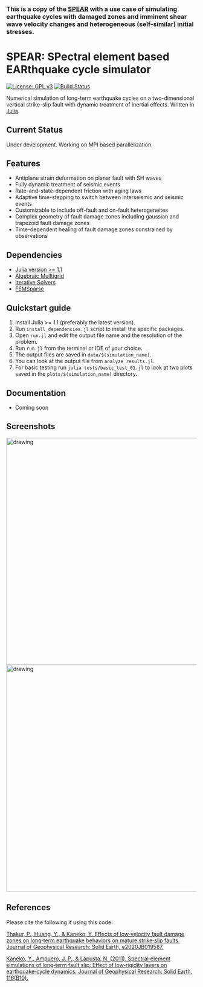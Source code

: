 ### This is a copy of the [SPEAR](https://github.com/thehalfspace/Spear) with a use case of simulating earthquake cycles with damaged zones and imminent shear wave velocity changes and heterogeneous (self-similar) initial stresses. 

# SPEAR: SPectral element based EARthquake cycle simulator 

[![License: GPL v3](https://img.shields.io/badge/License-GPLv3-blue.svg)](https://www.gnu.org/licenses/gpl-3.0) [![Build Status](https://travis-ci.com/thehalfspace/Spear.svg?branch=master)](https://travis-ci.com/thehalfspace/Spear)

Numerical simulation of long-term earthquake cycles on a two-dimensional vertical strike-slip fault with dynamic treatment of inertial effects. Written in [Julia](https://julialang.org).

## Current Status
Under development. Working on MPI based parallelization.

## Features
- Antiplane strain deformation on planar fault with SH waves
- Fully dynamic treatment of seismic events
- Rate-and-state-dependent friction with aging laws 
- Adaptive time-stepping to switch between interseismic and seismic events
- Customizable to include off-fault and on-fault heterogeneites
- Complex geometry of fault damage zones including gaussian and trapezoid fault damage zones
- Time-dependent healing of fault damage zones constrained by observations

## Dependencies
- [Julia version >= 1.1](https://julialang.org)
- [Algebraic Mulltigrid](https://github.com/JuliaLinearAlgebra/AlgebraicMultigrid.jl)
- [Iterative Solvers](https://github.com/JuliaMath/IterativeSolvers.jl)
- [FEMSparse](https://github.com/ahojukka5/FEMSparse.jl)

## Quickstart guide
1. Install Julia >= 1.1 (preferably the latest version).
2. Run `install_dependencies.jl` script to install the specific packages.
3. Open `run.jl` and edit the output file name and the resolution of the problem.
4. Run `run.jl` from the terminal or IDE of your choice.
5. The output files are saved in `data/$(simulation_name)`.
6. You can look at the output file from `analyze_results.jl`.
7. For basic testing run `julia tests/basic_test_01.jl` to look at two plots saved in the `plots/$(simulation_name)` directory.

## Documentation
- Coming soon

## Screenshots
<img src="https://github.com/thehalfspace/Spear/blob/master/plots/example/cumulative_slip.png" alt="drawing" width="600"/>
<img src="https://github.com/thehalfspace/Spear/blob/master/plots/example/Vfmax01.png" alt="drawing" width="600"/>


## References
Please cite the following if using this code:

[Thakur, P., Huang, Y., & Kaneko, Y. Effects of low‐velocity fault damage zones on long‐term earthquake behaviors on mature strike‐slip faults. Journal of Geophysical Research: Solid Earth, e2020JB019587.](https://agupubs.onlinelibrary.wiley.com/doi/full/10.1029/2020JB019587)

[Kaneko, Y., Ampuero, J. P., & Lapusta, N. (2011). Spectral‐element simulations of long‐term fault slip: Effect of low‐rigidity layers on earthquake‐cycle dynamics. Journal of Geophysical Research: Solid Earth, 116(B10).](https://agupubs.onlinelibrary.wiley.com/doi/full/10.1029/2011JB008395)
